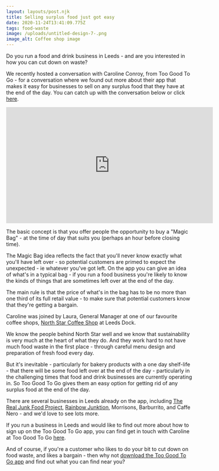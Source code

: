```yaml
---
layout: layouts/post.njk
title: Selling surplus food just got easy
date: 2020-11-24T13:41:09.775Z
tags: food-waste
image: /uploads/untitled-design-7-.png
image_alt: Coffee shop image
---
```

Do you run a food and drink business in Leeds - and are you interested in how you can cut down on waste?

We recently hosted a conversation with Caroline Conroy, from Too Good To Go - for a conversation where we found out more about their app that makes it easy for businesses to sell on any surplus food that they have at the end of the day.  You can catch up with the conversation below or click [here](https://www.facebook.com/zerowasteleeds/videos/1167167940378816/).  

<iframe src="https://www.facebook.com/plugins/video.php?height=314&href=https%3A%2F%2Fwww.facebook.com%2Fzerowasteleeds%2Fvideos%2F1167167940378816%2F&show_text=false&width=560" width="560" height="314" style="border:none;overflow:hidden" scrolling="no" frameborder="0" allowfullscreen="true" allow="autoplay; clipboard-write; encrypted-media; picture-in-picture; web-share" allowFullScreen="true"></iframe>

The basic concept is that you offer people the opportunity to buy a "Magic Bag" - at the time of day that suits you (perhaps an hour before closing time).

The Magic Bag idea reflects the fact that you'll never know exactly what you'll have left over - so potential customers are primed to expect the unexpected - ie whatever you've got left.  On the app you can give an idea of what's in a typical bag - if you run a food business you're likely to know the kinds of things that are sometimes left over at the end of the day.

The main rule is that the price of what's in the bag has to be no more than one third of its full retail value - to make sure that potential customers know that they're getting a bargain.

Caroline was joined by Laura, General Manager at one of our favourite coffee shops, [North Star Coffee Shop](https://www.northstarroast.com/cafe/) at Leeds Dock.

We know the people behind North Star well and we know that sustainability is very much at the heart of what they do.  And they work hard to not have much food waste in the first place - through careful menu design and preparation of fresh food every day.  

But it's inevitable - particularly for bakery products with a one day shelf-life - that there will be some food left over at the end of the day - particularly in the challenging times that food and drink businesses are currently operating in.  So Too Good To Go gives them an easy option for getting rid of any surplus food at the end of the day.  

There are several businesses in Leeds already on the app, including [The Real Junk Food Project](https://trjfp.com/), [Rainbow Junktion](http://rainbowjunktion.org.uk/), Morrisons, Barburrito, and Caffe Nero - and we'd love to see lots more.

If you run a business in Leeds and would like to find out more about how to sign up on the Too Good To Go app, you can find get in touch with Caroline at Too Good To Go [here](https://toogoodtogo.co.uk/en-gb/business?utm_source=referral&utm_medium=partnership&utm_campaign=uk_sales_partnership_referral_zerowasteleeds).  

And of course, if you're a customer who likes to do your bit to cut down on food waste, and likes a bargain - then why not [download the Too Good To Go app](https://toogoodtogo.co.uk/en-gb/) and find out what you can find near you?